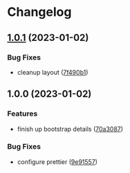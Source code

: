 # Changelog

## [1.0.1](https://github.com/dmi3y/nextjs-chakraui-starter/compare/v1.0.0...v1.0.1) (2023-01-02)


### Bug Fixes

* cleanup layout ([7f490b1](https://github.com/dmi3y/nextjs-chakraui-starter/commit/7f490b1eb32cf302c2ee7e00f160ddb01ef9d497))

## 1.0.0 (2023-01-02)


### Features

* finish up bootstrap details ([70a3087](https://github.com/dmi3y/nextjs-chakraui-starter/commit/70a3087650642891411ef80cd08fda5bf52d9434))


### Bug Fixes

* configure prettier ([9e91557](https://github.com/dmi3y/nextjs-chakraui-starter/commit/9e91557e75ed53e430b94876856a7513847b4959))
